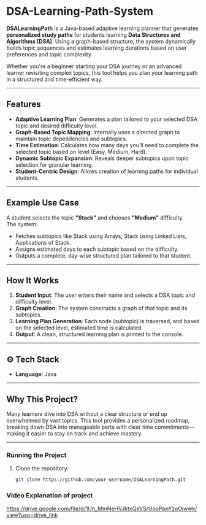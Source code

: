 # DSA-Learning-Path-System


**DSALearningPath** is a Java-based adaptive learning planner that generates **personalized study paths** for students learning **Data Structures and Algorithms (DSA)**. Using a graph-based structure, the system dynamically builds topic sequences and estimates learning durations based on user preferences and topic complexity.

Whether you're a beginner starting your DSA journey or an advanced learner revisiting complex topics, this tool helps you plan your learning path in a structured and time-efficient way.

---

##  Features

-  **Adaptive Learning Plan**: Generates a plan tailored to your selected DSA topic and desired difficulty level.
-  **Graph-Based Topic Mapping**: Internally uses a directed graph to maintain topic dependencies and subtopics.
-  **Time Estimation**: Calculates how many days you'll need to complete the selected topic based on level (Easy, Medium, Hard).
-  **Dynamic Subtopic Expansion**: Reveals deeper subtopics upon topic selection for granular learning.
-  **Student-Centric Design**: Allows creation of learning paths for individual students.

---

##  Example Use Case

A student selects the topic **"Stack"** and chooses **"Medium"** difficulty.  
The system:
- Fetches subtopics like Stack using Arrays, Stack using Linked Lists, Applications of Stack.
- Assigns estimated days to each subtopic based on the difficulty.
- Outputs a complete, day-wise structured plan tailored to that student.

---

##  How It Works

1. **Student Input**: The user enters their name and selects a DSA topic and difficulty level.
2. **Graph Creation**: The system constructs a graph of that topic and its subtopics.
3. **Learning Plan Generation**: Each node (subtopic) is traversed, and based on the selected level, estimated time is calculated.
4. **Output**: A clean, structured learning plan is printed to the console.

---

## ⚙️ Tech Stack

- **Language**: Java

---

##  Why This Project?

Many learners dive into DSA without a clear structure or end up overwhelmed by vast topics. This tool provides a personalized roadmap, breaking down DSA into manageable parts with clear time commitments—making it easier to stay on track and achieve mastery.

---

### Running the Project

1. Clone the repository:
   ```bash
   git clone https://github.com/your-username/DSALearningPath.git
### Video Explanation of project
https://drive.google.com/file/d/1Un_MmNeHVJktxQeVSrUooPpnYzoOjwwk/view?usp=drive_link
   
